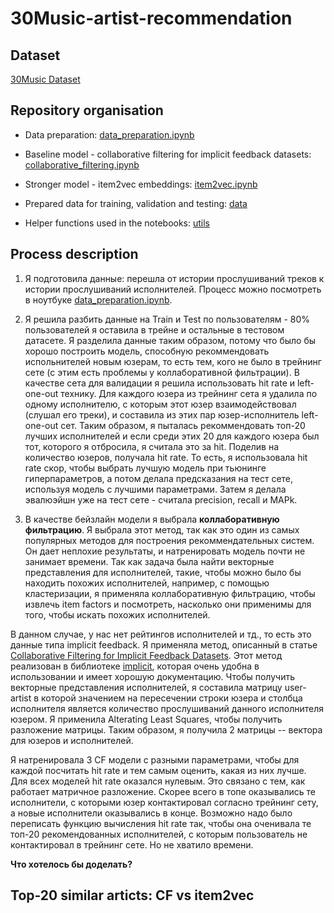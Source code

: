# 30Music-artist-recommendation

## Dataset
[30Music Dataset](http://recsys.deib.polimi.it/datasets/)

## Repository organisation

* Data preparation: [data_preparation.ipynb](data_preparation.ipynb)

* Baseline model - collaborative filtering for implicit feedback datasets: [collaborative_filtering.ipynb](collaborative_filtering.ipynb)

* Stronger model - item2vec embeddings: [item2vec.ipynb](item2vec.ipynb)

* Prepared data for training, validation and testing: [data](data/)

* Helper functions used in the notebooks: [utils](utils/)


## Process description
1. Я подготовила данные: перешла от истории прослушиваний треков к истории прослушиваний исполнителей. Процесс можно посмотреть в ноутбуке 
[data_preparation.ipynb](data_preparation.ipynb).

2. Я решила разбить данные на Train и Test по пользователям - 80% пользователей я оставила в трейне и остальные в тестовом датасете. 
Я разделила данные таким образом, потому что было бы хорошо построить модель, способную рекоммендовать испольнителей новым юзерам, то есть тем, кого не было в трейнинг сете (с этим есть проблемы у коллаборативной фильтрации). В качестве сета для валидации я решила использовать hit rate и left-one-out технику. Для каждого юзера из трейнинг сета я удалила по одному исполнителю, с которым этот юзер взаимодействовал (слушал его треки), и составила из этих пар юзер-исполнитель left-one-out сет. Таким образом, я пыталась рекоммендовать топ-20 лучших исполнителей и если среди этих 20 для каждого юзера был тот, которого я отбросила, я считала это за hit. Поделив на количество юзеров, получала hit rate. То есть, я использовала hit rate скор, чтобы выбрать лучшую модель при тьюнинге гиперпараметров, а потом делала предсказания на тест сете, используя модель с лучшими параметрами. Затем я делала эвалюэйшн уже на тест сете - считала precision, recall и MAPk.


3. В качестве бейзлайн модели я выбрала **коллаборативную фильтрацию**. Я выбрала этот метод, так как это один из самых популярных методов для построения рекоммендательных систем. Он дает неплохие результаты, и натренировать модель почти не занимает времени. Так как задача была найти векторные представления для исполнителей, такие, чтобы можно было бы находить похожих исполнителей, например, с помощью кластеризации, я применяла коллаборативную фильтрацию, чтобы извлечь item factors и посмотреть, насколько они применимы для того, чтобы искать похожих исполнителей. 

В данном случае, у нас нет рейтингов исполнителей и тд., то есть это данные типа implicit feedback. Я применяла метод, описанный в статье [Collaborative Filtering for Implicit Feedback Datasets](http://yifanhu.net/PUB/cf.pdf). Этот метод реализован в библиотеке [implicit](https://github.com/benfred/implicit), которая очень удобна в использовании и имеет хорошую документацию. Чтобы получить векторные представления исполнителей, я составила матрицу user-artist в которой значением на пересечении строки юзера и столбца исполнителя является количество прослушиваний данного исполнителя юзером. Я применила Alterating Least Squares, чтобы получить разложение матрицы. Таким образом, я получила 2 матрицы -- вектора для юзеров и исполнителей. 

Я натренировала 3 CF модели с разными параметрами, чтобы для каждой посчитать hit rate и тем самым оценить, какая из них лучше. Для всех моделей hit rate оказался нулевым. Это связано с тем, как работает матричное разложение. Скорее всего в топе оказывались те исполнители, с которыми юзер контактировал согласно трейнинг сету, а новые исполнители оказывались в конце. Возможно надо было переписать функцию вычисления hit rate так, чтобы она оченивала те топ-20 рекомендованных исполнителей, с которым пользователь не контактировал в трейнинг сете. Но не хватило времени. 





**Что хотелось бы доделать?**





## Top-20 similar articts: CF vs item2vec


